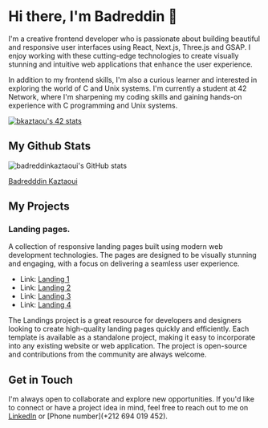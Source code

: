 Hi there, I'm Badreddin 👋
============================

I'm a creative frontend developer who is passionate about building beautiful and responsive user interfaces using React, Next.js, Three.js and GSAP. I enjoy working with these cutting-edge technologies to create visually stunning and intuitive web applications that enhance the user experience.

In addition to my frontend skills, I'm also a curious learner and interested in exploring the world of C and Unix systems. I'm currently a student at 42 Network, where I'm sharpening my coding skills and gaining hands-on experience with C programming and Unix systems.

[![bkaztaou's 42 stats](https://badge.mediaplus.ma/binary/bkaztaou)](https://github.com/oakoudad/badge42)

My Github Stats
---------------

![badreddinkaztaoui's GitHub stats](https://github-readme-stats.vercel.app/api?username=badreddinkaztaoui&show_icons=true&theme=transparent)
<div class="badge-base LI-profile-badge" data-locale="en_US" data-size="large" data-theme="dark" data-type="HORIZONTAL" data-vanity="badr-kaztaoui" data-version="v1"><a class="badge-base__link LI-simple-link" href="https://ma.linkedin.com/in/badr-kaztaoui?trk=profile-badge">Badredddin Kaztaoui</a></div>

My Projects
-----------

### Landing pages.

A collection of responsive landing pages built using modern web development technologies. The pages are designed to be visually stunning and engaging, with a focus on delivering a seamless user experience.

- Link: [Landing 1](https://frontend-mentor-loopstudio.vercel.app)
- Link: [Landing 2](https://obridge-travel.vercel.app/)
- Link: [Landing 3](https://obridge-dark-next.vercel.app/)
- Link: [Landing 4](https://obridge-drone.vercel.app/)

The Landings project is a great resource for developers and designers looking to create high-quality landing pages quickly and efficiently. Each template is available as a standalone project, making it easy to incorporate into any existing website or web application. The project is open-source and contributions from the community are always welcome.

Get in Touch
------------

I'm always open to collaborate and explore new opportunities. If you'd like to connect or have a project idea in mind, feel free to reach out to me on [LinkedIn](https://www.linkedin.com/in/badr-kaztaoui/) or [Phone number](+212 694 019 452).
</html>


